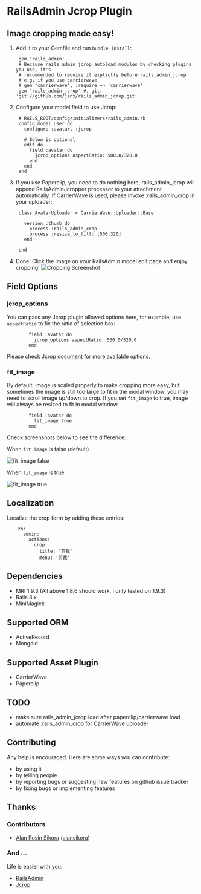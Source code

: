 # RailsAdmin Jcrop Plugin

## Image cropping made easy! ##

1. Add it to your Gemfile and run `bundle install`:

        gem 'rails_admin'
        # Because rails_admin_jcrop autoload modules by checking plugins you use, it's
        # recommended to require it explictly before rails_admin_jcrop
        # e.g. if you use carrierwave
        # gem 'carrierwave', :require => 'carrierwave'
        gem 'rails_admin_jcrop' #, git: 'git://github.com/janx/rails_admin_jcrop.git'

2. Configure your model field to use Jcrop:

        # RAILS_ROOT/config/initializers/rails_admin.rb
        config.model User do
          configure :avatar, :jcrop

          # Below is optional
          edit do
            field :avatar do
              jcrop_options aspectRatio: 500.0/320.0
            end
          end
        end

3. If you use Paperclip, you need to do nothing here, rails_admin_jcrop will append RailsAdminJcropper processor to your attachment automatically. If CarrierWave is used, please invoke  :rails_admin_crop in your uploader:

        class AvatarUploader < CarrierWave::Uploader::Base

          version :thumb do
            process :rails_admin_crop
            process :resize_to_fill: [500,320]
          end

        end

4. Done! Click the image on your RailsAdmin model edit page and enjoy cropping!
![Cropping Screenshot](https://github.com/janx/rails_admin_jcrop/raw/master/screenshots/example.png)

## Field Options ##

### jcrop_options ###

You can pass any Jcrop plugin allowed options here, for example, use `aspectRatio` to fix the ratio of selection box:

            field :avatar do
              jcrop_options aspectRatio: 500.0/320.0
            end

Please check [Jcrop document](http://deepliquid.com/content/Jcrop_Manual.html#Setting_Options) for more available options.

### fit_image ###

By default, image is scaled properly to make cropping more easy, but sometimes the image is still too large to fit in the modal window, you may need to scroll image up/down to crop. If you set `fit_image` to true, image will always be resized to fit in modal window.

            field :avatar do
              fit_image true
            end

Check screenshots below to see the difference:

When `fit_image` is false (default)

![fit_image false](https://github.com/janx/rails_admin_jcrop/raw/master/screenshots/fit_image_false.png)

When `fit_image` is true

![fit_image true](https://github.com/janx/rails_admin_jcrop/raw/master/screenshots/fit_image_true.png)

## Localization ##

Localize the crop form by adding these entries:

        zh:
          admin:
            actions:
              crop:
                title: '剪裁'
                menu: '剪裁'

## Dependencies ##

* MRI 1.9.3 (All above 1.8.6 should work, I only tested on 1.9.3)
* Rails 3.x
* MiniMagick

## Supported ORM ##

* ActiveRecord
* Mongoid

## Supported Asset Plugin ##

* CarrierWave
* Paperclip

## TODO ##

* make sure rails_admin_jcrop load after paperclip/carrierwave load
* automate :rails_admin_crop for CarrierWave uploader

## Contributing ##

Any help is encouraged. Here are some ways you can contribute:

* by using it
* by telling people
* by reporting bugs or suggesting new features on github issue tracker
* by fixing bugs or implementing features

## Thanks ##

### Contributors ###

* [Alan Rosin Sikora](https://github.com/alansikora) ([alansikora](https://github.com/alansikora))

### And ... ###

Life is easier with you.

* [RailsAdmin](https://github.com/sferik/rails_admin/)
* [Jcrop](http://deepliquid.com/content/Jcrop.html)
